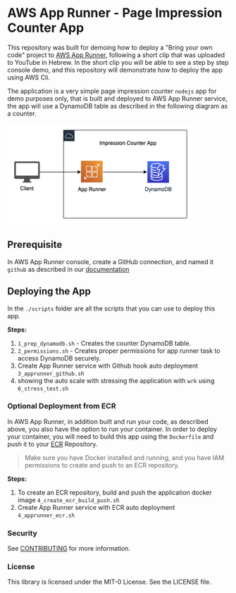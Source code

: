 # AWS App Runner - Page Impression Counter App

This repository was built for demoing how to deploy a "Bring your own code" project to [AWS App Runner](https://aws.amazon.com/apprunner/), following a short clip that was uploaded to YouTube in Hebrew. In the short clip you will be able to see a step by step console demo, and this repository will demonstrate how to deploy the app using AWS Cli.

The application is a very simple page impression counter `nodejs` app for demo purposes only, that is built and deployed to AWS App Runner service, the app will use a DynamoDB table as described in the following diagram as a counter.

![diagram](./images/diagram.png)

## Prerequisite

In AWS App Runner console, create a GitHub connection, and named it `github` as described in our [documentation](https://docs.aws.amazon.com/apprunner/latest/dg/manage-connections.html)

## Deploying the App

In the `./scripts` folder are all the scripts that you can use to deploy this app.

**Steps:**

1. `1_prep_dynamodb.sh` - Creates the counter DynamoDB table.
2. `2_permissions.sh` - Creates proper permissions for app runner task to access DynamoDB securely.
3. Create App Runner service with Github hook auto deployment `3_apprunner_github.sh`
4. showing the auto scale with stressing the application with `wrk` using `6_stress_test.sh`

### Optional Deployment from ECR

In AWS App Runner, in addition built and run your code, as described above, you also have the option to run your container.
In order to deploy your container, you will need to build this app using the `Dockerfile` and push it to your [ECR](https://aws.amazon.com/ecr/) Repository.

>Make sure you have Docker installed and running, and you have IAM permissions to create and push to an ECR repository.

**Steps:**

1. To create an ECR repository, build and push the application docker image `4_create_ecr_build_push.sh`
2. Create App Runner service with ECR auto deployment `4_apprunner_ecr.sh`

### Security

See [CONTRIBUTING](CONTRIBUTING.md#security-issue-notifications) for more information.

### License

This library is licensed under the MIT-0 License. See the LICENSE file.
